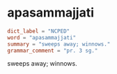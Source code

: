 # apasammajjati

``` toml
dict_label = "NCPED"
word = "apasammajjati"
summary = "sweeps away; winnows."
grammar_comment = "pr. 3 sg."
```

sweeps away; winnows.

